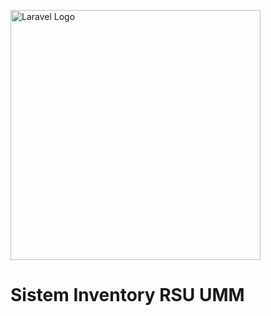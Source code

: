 <img src="https://sim.ummhospital.com/oneUI/images/index.png" width="400" alt="Laravel Logo"></a>
<h1>Sistem Inventory RSU UMM</h1>
